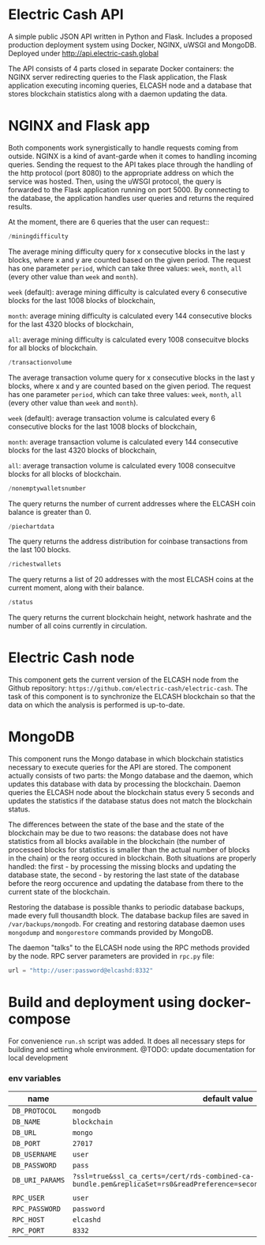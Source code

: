 # Electric Cash API

A simple public JSON API written in Python and Flask. Includes a proposed production deployment system using Docker, NGINX, uWSGI and MongoDB. Deployed under http://api.electric-cash.global

The API consists of 4 parts closed in separate Docker containers: the NGINX server redirecting queries to the Flask application, the Flask application executing incoming queries, ELCASH node and a database that stores blockchain statistics along with a daemon updating the data.

# NGINX and Flask app

Both components work synergistically to handle requests coming from outside. NGINX is a kind of avant-garde when it comes to handling incoming queries. Sending the request to the API takes place through the handling of the http protocol (port 8080) to the appropriate address on which the service was hosted. Then, using the uWSGI protocol, the query is forwarded to the Flask application running on port 5000. By connecting to the database, the application handles user queries and returns the required results.

At the moment, there are 6 queries that the user can request::

```python
/miningdifficulty
```

The average mining difficulty query for x consecutive blocks in the last y blocks, where x and y are counted based on the given period. The request has one parameter `period`, which can take three values: `week`, `month`, `all` (every other value than `week` and `month`).

`week` (default): average mining difficulty is calculated every 6 consecutive blocks for the last 1008 blocks of blockchain,

`month`: average mining difficulty is calculated every 144 consecutive blocks for the last 4320 blocks of blockchain,

`all`: average mining difficulty is calculated every 1008 consecuitve blocks for all blocks of blockchain.
    
```python
/transactionvolume
```

The average transaction volume query for x consecutive blocks in the last y blocks, where x and y are counted based on the given period. The request has one parameter `period`, which can take three values: `week`, `month`, `all` (every other value than `week` and `month`).

`week` (default): average transaction volume is calculated every 6 consecutive blocks for the last 1008 blocks of blockchain,

`month`: average transaction volume is calculated every 144 consecutive blocks for the last 4320 blocks of blockchain,

`all`: average transaction volume is calculated every 1008 consecuitve blocks for all blocks of blockchain.
    
```python
/nonemptywalletsnumber
```

The query returns the number of current addresses where the ELCASH coin balance is greater than 0.

```python
/piechartdata
```

The query returns the address distribution for coinbase transactions from the last 100 blocks.

```python
/richestwallets
```

The query returns a list of 20 addresses with the most ELCASH coins at the current moment, along with their balance.

```python
/status
```

The query returns the current blockchain height, network hashrate and the number of all coins currently in circulation.

# Electric Cash node

This component gets the current version of the ELCASH node from the Github repository: `https://github.com/electric-cash/electric-cash`.
The task of this component is to synchronize the ELCASH blockchain so that the data on which the analysis is performed is up-to-date.

# MongoDB

This component runs the Mongo database in which blockchain statistics necessary to execute queries for the API are stored. The component actually consists of two parts: the Mongo database and the daemon, which updates this database with data by processing the blockchain. Daemon queries the ELCASH node about the blockchain status every 5 seconds and updates the statistics if the database status does not match the blockchain status.

The differences between the state of the base and the state of the blockchain may be due to two reasons: the database does not have statistics from all blocks available in the blockchain (the number of processed blocks for statistics is smaller than the actual number of blocks in the chain) or the reorg occured in blockchain. Both situations are properly handled: the first - by processing the missing blocks and updating the database state, the second - by restoring the last state of the database before the reorg occurence and updating the database from there to the current state of the blockchain. 

Restoring the database is possible thanks to periodic database backups, made every full thousandth block. The database backup files are saved in `/var/backups/mongodb`. For creating and restoring database daemon uses `mongodump` and `mongorestore` commands provided by MongoDB.

The daemon "talks" to the ELCASH node using the RPC methods provided by the node.
RPC server parameters are provided in `rpc.py` file:

```python
url = "http://user:password@elcashd:8332"
```

# Build and deployment using docker-compose
For convenience `run.sh` script was added. It does all necessary steps for building and setting whole environment.
@TODO: update documentation for local development

### env variables

| name | default value | notes |
|------|-------|-------|
| `DB_PROTOCOL` | `mongodb` | 
| `DB_NAME` | `blockchain` | 
| `DB_URL` | `mongo` | 
| `DB_PORT` | `27017` | 
| `DB_USERNAME` | `user` | 
| `DB_PASSWORD` | `pass` | 
| `DB_URI_PARAMS` | `?ssl=true&ssl_ca_certs=/cert/rds-combined-ca-bundle.pem&replicaSet=rs0&readPreference=secondaryPreferred&retryWrites=false` | 
|  |  | 
| `RPC_USER` | `user` | 
| `RPC_PASSWORD` | `password` | 
| `RPC_HOST` | `elcashd` | 
| `RPC_PORT` | `8332` | 
